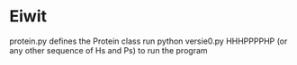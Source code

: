 # Eiwit
protein.py defines the Protein class
run python versie0.py HHHPPPPHP (or any other sequence of Hs and Ps) to run the program

